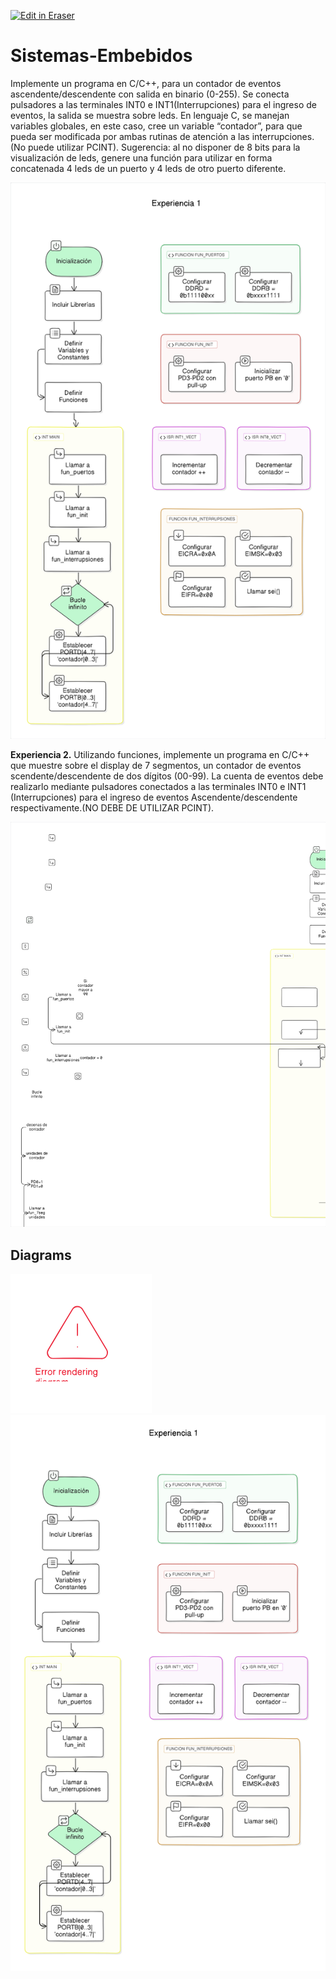 <p><a target="_blank" href="https://app.eraser.io/workspace/QlxLAux3Pl9Zj0wOSUii" id="edit-in-eraser-github-link"><img alt="Edit in Eraser" src="https://firebasestorage.googleapis.com/v0/b/second-petal-295822.appspot.com/o/images%2Fgithub%2FOpen%20in%20Eraser.svg?alt=media&amp;token=968381c8-a7e7-472a-8ed6-4a6626da5501"></a></p>

# Sistemas-Embebidos
Implemente un programa en C/C++, para un contador de eventos ascendente/descendente
con salida en binario (0-255). Se conecta pulsadores a las terminales INT0 e INT1(Interrupciones) para el ingreso de eventos, la salida se muestra sobre leds. En lenguaje C, se manejan variables globales, en este caso, cree un variable “contador”, para que pueda ser modificada por ambas rutinas de atención a las interrupciones. (No puede utilizar PCINT). Sugerencia: al no disponer de 8 bits para la visualización de leds, genere una función para utilizar en forma concatenada 4 leds de un puerto y 4 leds de otro puerto diferente.

![Figure 2](/.eraser/QlxLAux3Pl9Zj0wOSUii___JiqI1WlLxvdwUlngdE5QiWLYSME2___---figure---2Wf3NxRQ93U2o6G6bGu7x---figure---TdcvqPsJh5h289JH-qifPg.png "Figure 2")



**Experiencia 2.**
Utilizando funciones, implemente un programa en C/C++ que muestre sobre el display de 7 segmentos, un contador de eventos scendente/descendente de dos dígitos (00-99). La cuenta de eventos debe realizarlo mediante pulsadores conectados a las terminales INT0 e
INT1 (Interrupciones) para el ingreso de eventos Ascendente/descendente respectivamente.(NO DEBE DE UTILIZAR PCINT).

![Figure 1](/.eraser/QlxLAux3Pl9Zj0wOSUii___JiqI1WlLxvdwUlngdE5QiWLYSME2___---figure---w7fRtTHLBE4avaluf67XL---figure---ChtJfLOhTZf8n4fg7ymleg.png "Figure 1")




<!-- eraser-additional-content -->
## Diagrams
<!-- eraser-additional-files -->
<a href="/README-Experiencia 2-1.eraserdiagram" data-element-id="SLocjNwXgw9v9i-7wuPHU"><img src="/.eraser/QlxLAux3Pl9Zj0wOSUii___JiqI1WlLxvdwUlngdE5QiWLYSME2___---diagram----2e6d5974bc09ca86605f0d22c56fe666-Experiencia-2.png" alt="" data-element-id="SLocjNwXgw9v9i-7wuPHU" /></a>
<a href="/README-Experiencia 1-2.eraserdiagram" data-element-id="oCuSwr7lthEmh09j_tm4z"><img src="/.eraser/QlxLAux3Pl9Zj0wOSUii___JiqI1WlLxvdwUlngdE5QiWLYSME2___---diagram----60163a3e1907ac4c1300b239b93c71c9-Experiencia-1.png" alt="" data-element-id="oCuSwr7lthEmh09j_tm4z" /></a>
<!-- end-eraser-additional-files -->
<!-- end-eraser-additional-content -->
<!--- Eraser file: https://app.eraser.io/workspace/QlxLAux3Pl9Zj0wOSUii --->
